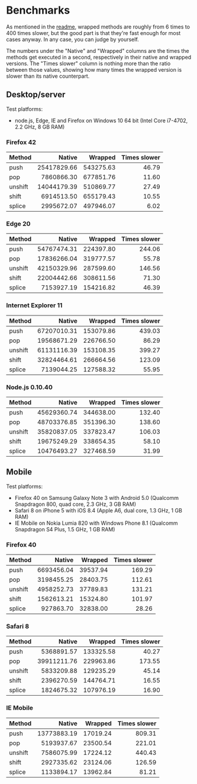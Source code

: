 Benchmarks
==========

As mentioned in the [readme](readme.md), wrapped methods are roughly from 6 times to 400 times slower, but the good part is that they're fast enough for most cases anyway. In any case, you can judge by yourself.

The numbers under the "Native" and "Wrapped" columns are the times the methods get executed in a second, respectively in their native and wrapped versions. The "Times slower" column is nothing more than the ratio between those values, showing how many times the wrapped version is slower than its native counterpart.

## Desktop/server

Test platforms:
* node.js, Edge, IE and Firefox on Windows 10 64 bit (Intel Core i7-4702, 2.2 GHz, 8 GB RAM)

### Firefox 42

| Method  | Native      | Wrapped   | Times slower |
|:--------|------------:|----------:|-------------:|
| push    | 25417829.66 | 543275.63 |        46.79 |
| pop     |  7860866.30 | 677851.76 |        11.60 |
| unshift | 14044179.39 | 510869.77 |        27.49 |
| shift   |  6914513.50 | 655179.43 |        10.55 |
| splice  |  2995672.07 | 497946.07 |         6.02 |

### Edge 20

| Method  | Native      | Wrapped   | Times slower |
|:--------|------------:|----------:|-------------:|
| push    | 54767474.31 | 224397.80 |       244.06 |
| pop     | 17836266.04 | 319777.57 |        55.78 |
| unshift | 42150329.96 | 287599.60 |       146.56 |
| shift   | 22004442.66 | 308611.56 |        71.30 |
| splice  |  7153927.19 | 154216.82 |        46.39 |

### Internet Explorer 11

| Method  | Native      | Wrapped   | Times slower |
|:--------|------------:|----------:|-------------:|
| push    | 67207010.31 | 153079.86 |       439.03 |
| pop     | 19568671.29 | 226766.50 |        86.29 |
| unshift | 61131116.39 | 153108.35 |       399.27 |
| shift   | 32824464.61 | 266664.56 |       123.09 |
| splice  |  7139044.25 | 127588.32 |        55.95 |

### Node.js 0.10.40

| Method  | Native      | Wrapped   | Times slower |
|:--------|------------:|----------:|-------------:|
| push    | 45629360.74 | 344638.00 |       132.40 |
| pop     | 48703376.85 | 351396.30 |       138.60 |
| unshift | 35820837.05 | 337823.47 |       106.03 |
| shift   | 19675249.29 | 338654.35 |        58.10 |
| splice  | 10476493.27 | 327468.59 |        31.99 |


## Mobile

Test platforms:
* Firefox 40 on Samsung Galaxy Note 3 with Android 5.0 (Qualcomm Snapdragon 800, quad core, 2.3 GHz, 3 GB RAM)
* Safari 8 on iPhone 5 with iOS 8.4 (Apple A6, dual core, 1.3 GHz, 1 GB RAM)
* IE Mobile on Nokia Lumia 820 with Windows Phone 8.1 (Qualcomm Snapdragon S4 Plus, 1.5 GHz, 1 GB RAM)

### Firefox 40

| Method  | Native     | Wrapped  | Times slower |
|:--------|-----------:|---------:|-------------:|
| push    | 6693456.04 | 39537.94 |       169.29 |
| pop     | 3198455.25 | 28403.75 |       112.61 |
| unshift | 4958252.73 | 37789.83 |       131.21 |
| shift   | 1562613.21 | 15324.80 |       101.97 |
| splice  |  927863.70 | 32838.00 |        28.26 |

### Safari 8

| Method  | Native      | Wrapped   | Times slower |
|:--------|------------:|----------:|-------------:|
| push    |  5368891.57 | 133325.58 |        40.27 |
| pop     | 39911211.76 | 229963.86 |       173.55 |
| unshift |  5833209.88 | 129235.29 |        45.14 |
| shift   |  2396270.59 | 144764.71 |        16.55 |
| splice  |  1824675.32 | 107976.19 |        16.90 |

### IE Mobile

| Method  | Native      | Wrapped   | Times slower |
|:--------|------------:|----------:|-------------:|
| push    | 13773883.19 |  17019.24 |       809.31 |
| pop     |  5193937.67 |  23500.54 |       221.01 |
| unshift |  7586075.99 |  17224.12 |       440.43 |
| shift   |  2927335.62 |  23124.06 |       126.59 |
| splice  |  1133894.17 |  13962.84 |        81.21 |
